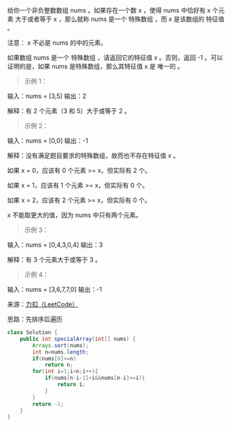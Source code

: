 给你一个非负整数数组 nums 。如果存在一个数 x ，使得 nums 中恰好有 x 个元素 大于或者等于 x ，那么就称 nums 是一个 特殊数组 ，而 x 是该数组的 特征值 。

注意： x 不必是 nums 的中的元素。

如果数组 nums 是一个 特殊数组 ，请返回它的特征值 x 。否则，返回 -1 。可以证明的是，如果 nums 是特殊数组，那么其特征值 x 是 唯一的 。
 

>示例 1：

输入：nums = [3,5]
输出：2

解释：有 2 个元素（3 和 5）大于或等于 2 。

>示例 2：

输入：nums = [0,0]
输出：-1

解释：没有满足题目要求的特殊数组，故而也不存在特征值 x 。

如果 x = 0，应该有 0 个元素 >= x，但实际有 2 个。

如果 x = 1，应该有 1 个元素 >= x，但实际有 0 个。

如果 x = 2，应该有 2 个元素 >= x，但实际有 0 个。

x 不能取更大的值，因为 nums 中只有两个元素。

>示例 3：

输入：nums = [0,4,3,0,4]
输出：3

解释：有 3 个元素大于或等于 3 。

>示例 4：

输入：nums = [3,6,7,7,0]
输出：-1

来源：[力扣（LeetCode）](https://leetcode-cn.com/problems/special-array-with-x-elements-greater-than-or-equal-x)

思路：先排序后遍历

```java
class Solution {
    public int specialArray(int[] nums) {
        Arrays.sort(nums);
        int n=nums.length;
        if(nums[0]>=n)
            return n;
        for(int i=1;i<n;i++){
            if(nums[n-i-1]<i&&nums[n-i]>=i){
                return i;
            }
        }
        return -1;
    }
}
```

